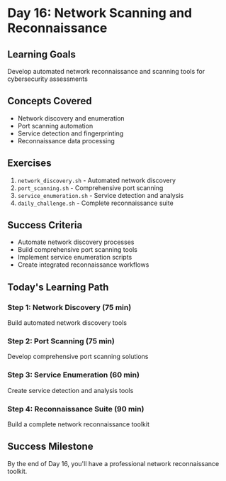 # Day 16: Network Scanning and Reconnaissance

## Learning Goals
Develop automated network reconnaissance and scanning tools for cybersecurity assessments

## Concepts Covered
- Network discovery and enumeration
- Port scanning automation
- Service detection and fingerprinting
- Reconnaissance data processing

## Exercises
1. `network_discovery.sh` - Automated network discovery
2. `port_scanning.sh` - Comprehensive port scanning
3. `service_enumeration.sh` - Service detection and analysis
4. `daily_challenge.sh` - Complete reconnaissance suite

## Success Criteria
- Automate network discovery processes
- Build comprehensive port scanning tools
- Implement service enumeration scripts
- Create integrated reconnaissance workflows

## Today's Learning Path

### Step 1: Network Discovery (75 min)
Build automated network discovery tools

### Step 2: Port Scanning (75 min)
Develop comprehensive port scanning solutions

### Step 3: Service Enumeration (60 min)
Create service detection and analysis tools

### Step 4: Reconnaissance Suite (90 min)
Build a complete network reconnaissance toolkit

## Success Milestone
By the end of Day 16, you'll have a professional network reconnaissance toolkit.
